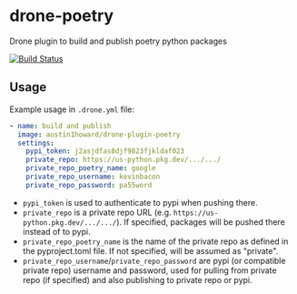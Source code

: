 # drone-poetry
Drone plugin to build and publish poetry python packages

[![Build Status](https://cloud.drone.io/api/badges/tangibleintelligence/drone-poetry/status.svg)](https://cloud.drone.io/tangibleintelligence/drone-poetry)

## Usage

Example usage in `.drone.yml` file:

```yaml
- name: build and publish
  image: austin1howard/drone-plugin-poetry
  settings:
  	pypi_token: j2asjdfas8djf9823fjkldaf023
    private_repo: https://us-python.pkg.dev/.../.../
    private_repo_poetry_name: google
    private_repo_username: kevinbacon
    private_repo_password: pa55word
```

- `pypi_token` is used to authenticate to pypi when pushing there.
- `private_repo` is a private repo URL (e.g. `https://us-python.pkg.dev/.../.../`). If specified, packages will be pushed there instead of to pypi.
- `private_repo_poetry_name` is the name of the private repo as defined in the pyproject.toml file. If not specified, will be assumed as "private".
- `private_repo_username`/`private_repo_password` are pypi (or compatible private repo) username and password, used for pulling from private repo (if specified) and also publishing to private repo or pypi.
